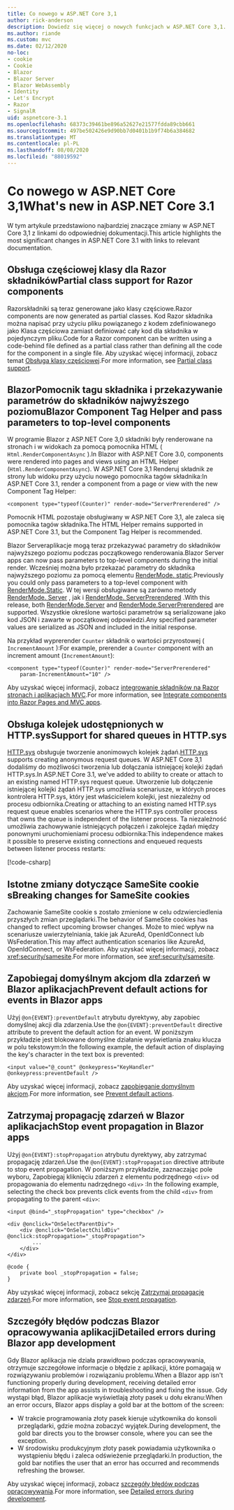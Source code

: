 ```yaml
---
title: Co nowego w ASP.NET Core 3,1
author: rick-anderson
description: Dowiedz się więcej o nowych funkcjach w ASP.NET Core 3,1.
ms.author: riande
ms.custom: mvc
ms.date: 02/12/2020
no-loc:
- cookie
- Cookie
- Blazor
- Blazor Server
- Blazor WebAssembly
- Identity
- Let's Encrypt
- Razor
- SignalR
uid: aspnetcore-3.1
ms.openlocfilehash: 68373c39461be896a52627e21577fdda89cbb661
ms.sourcegitcommit: 497be502426e9d90bb7d0401b1b9f74b6a384682
ms.translationtype: MT
ms.contentlocale: pl-PL
ms.lasthandoff: 08/08/2020
ms.locfileid: "88019592"
---
```

# <a name="whats-new-in-aspnet-core-31"></a><span data-ttu-id="34ecd-103">Co nowego w ASP.NET Core 3,1</span><span class="sxs-lookup"><span data-stu-id="34ecd-103">What's new in ASP.NET Core 3.1</span></span>

<span data-ttu-id="34ecd-104">W tym artykule przedstawiono najbardziej znaczące zmiany w ASP.NET Core 3,1 z linkami do odpowiedniej dokumentacji.</span><span class="sxs-lookup"><span data-stu-id="34ecd-104">This article highlights the most significant changes in ASP.NET Core 3.1 with links to relevant documentation.</span></span>

## <a name="partial-class-support-for-no-locrazor-components"></a><span data-ttu-id="34ecd-105">Obsługa częściowej klasy dla Razor składników</span><span class="sxs-lookup"><span data-stu-id="34ecd-105">Partial class support for Razor components</span></span>

<span data-ttu-id="34ecd-106">Razorskładniki są teraz generowane jako klasy częściowe.</span><span class="sxs-lookup"><span data-stu-id="34ecd-106">Razor components are now generated as partial classes.</span></span> <span data-ttu-id="34ecd-107">Kod Razor składnika można napisać przy użyciu pliku powiązanego z kodem zdefiniowanego jako Klasa częściowa zamiast definiować cały kod dla składnika w pojedynczym pliku.</span><span class="sxs-lookup"><span data-stu-id="34ecd-107">Code for a Razor component can be written using a code-behind file defined as a partial class rather than defining all the code for the component in a single file.</span></span> <span data-ttu-id="34ecd-108">Aby uzyskać więcej informacji, zobacz temat [Obsługa klasy częściowej](xref:blazor/components/index#partial-class-support).</span><span class="sxs-lookup"><span data-stu-id="34ecd-108">For more information, see [Partial class support](xref:blazor/components/index#partial-class-support).</span></span>

## <a name="no-locblazor-component-tag-helper-and-pass-parameters-to-top-level-components"></a><span data-ttu-id="34ecd-109">BlazorPomocnik tagu składnika i przekazywanie parametrów do składników najwyższego poziomu</span><span class="sxs-lookup"><span data-stu-id="34ecd-109">Blazor Component Tag Helper and pass parameters to top-level components</span></span>

<span data-ttu-id="34ecd-110">W programie Blazor z ASP.NET Core 3,0 składniki były renderowane na stronach i w widokach za pomocą pomocnika HTML ( `Html.RenderComponentAsync` ).</span><span class="sxs-lookup"><span data-stu-id="34ecd-110">In Blazor with ASP.NET Core 3.0, components were rendered into pages and views using an HTML Helper (`Html.RenderComponentAsync`).</span></span> <span data-ttu-id="34ecd-111">W ASP.NET Core 3,1 Renderuj składnik ze strony lub widoku przy użyciu nowego pomocnika tagów składnika:</span><span class="sxs-lookup"><span data-stu-id="34ecd-111">In ASP.NET Core 3.1, render a component from a page or view with the new Component Tag Helper:</span></span>

```cshtml
<component type="typeof(Counter)" render-mode="ServerPrerendered" />
```

<span data-ttu-id="34ecd-112">Pomocnik HTML pozostaje obsługiwany w ASP.NET Core 3,1, ale zaleca się pomocnika tagów składnika.</span><span class="sxs-lookup"><span data-stu-id="34ecd-112">The HTML Helper remains supported in ASP.NET Core 3.1, but the Component Tag Helper is recommended.</span></span>

<span data-ttu-id="34ecd-113">Blazor Serveraplikacje mogą teraz przekazywać parametry do składników najwyższego poziomu podczas początkowego renderowania.</span><span class="sxs-lookup"><span data-stu-id="34ecd-113">Blazor Server apps can now pass parameters to top-level components during the initial render.</span></span> <span data-ttu-id="34ecd-114">Wcześniej można było przekazać parametry do składnika najwyższego poziomu za pomocą elementu [RenderMode. static](xref:Microsoft.AspNetCore.Mvc.Rendering.RenderMode.Static).</span><span class="sxs-lookup"><span data-stu-id="34ecd-114">Previously you could only pass parameters to a top-level component with [RenderMode.Static](xref:Microsoft.AspNetCore.Mvc.Rendering.RenderMode.Static).</span></span> <span data-ttu-id="34ecd-115">W tej wersji obsługiwane są zarówno metody [RenderMode. Server](xref:Microsoft.AspNetCore.Mvc.Rendering.RenderMode.Server) , jak i [RenderMode. ServerPrerendered](xref:Microsoft.AspNetCore.Mvc.Rendering.RenderMode.ServerPrerendered) .</span><span class="sxs-lookup"><span data-stu-id="34ecd-115">With this release, both [RenderMode.Server](xref:Microsoft.AspNetCore.Mvc.Rendering.RenderMode.Server) and [RenderMode.ServerPrerendered](xref:Microsoft.AspNetCore.Mvc.Rendering.RenderMode.ServerPrerendered) are supported.</span></span> <span data-ttu-id="34ecd-116">Wszystkie określone wartości parametrów są serializowane jako kod JSON i zawarte w początkowej odpowiedzi.</span><span class="sxs-lookup"><span data-stu-id="34ecd-116">Any specified parameter values are serialized as JSON and included in the initial response.</span></span>

<span data-ttu-id="34ecd-117">Na przykład wyprerender `Counter` składnik o wartości przyrostowej ( `IncrementAmount` ):</span><span class="sxs-lookup"><span data-stu-id="34ecd-117">For example, prerender a `Counter` component with an increment amount (`IncrementAmount`):</span></span>

```cshtml
<component type="typeof(Counter)" render-mode="ServerPrerendered" 
    param-IncrementAmount="10" />
```

<span data-ttu-id="34ecd-118">Aby uzyskać więcej informacji, zobacz [integrowanie składników na Razor stronach i aplikacjach MVC](xref:blazor/components/integrate-components-into-razor-pages-and-mvc-apps).</span><span class="sxs-lookup"><span data-stu-id="34ecd-118">For more information, see [Integrate components into Razor Pages and MVC apps](xref:blazor/components/integrate-components-into-razor-pages-and-mvc-apps).</span></span>

## <a name="support-for-shared-queues-in-httpsys"></a><span data-ttu-id="34ecd-119">Obsługa kolejek udostępnionych w HTTP.sys</span><span class="sxs-lookup"><span data-stu-id="34ecd-119">Support for shared queues in HTTP.sys</span></span>

<span data-ttu-id="34ecd-120">[HTTP.sys](xref:fundamentals/servers/httpsys) obsługuje tworzenie anonimowych kolejek żądań.</span><span class="sxs-lookup"><span data-stu-id="34ecd-120">[HTTP.sys](xref:fundamentals/servers/httpsys) supports creating anonymous request queues.</span></span> <span data-ttu-id="34ecd-121">W ASP.NET Core 3,1 dodaliśmy do możliwości tworzenia lub dołączania istniejącej kolejki żądań HTTP.sys.</span><span class="sxs-lookup"><span data-stu-id="34ecd-121">In ASP.NET Core 3.1, we've added to ability to create or attach to an existing named HTTP.sys request queue.</span></span> <span data-ttu-id="34ecd-122">Utworzenie lub dołączenie istniejącej kolejki żądań HTTP.sys umożliwia scenariusze, w których proces kontrolera HTTP.sys, który jest właścicielem kolejki, jest niezależny od procesu odbiornika.</span><span class="sxs-lookup"><span data-stu-id="34ecd-122">Creating or attaching to an existing named HTTP.sys request queue enables scenarios where the HTTP.sys controller process that owns the queue is independent of the listener process.</span></span> <span data-ttu-id="34ecd-123">Ta niezależność umożliwia zachowywanie istniejących połączeń i zakolejce żądań między ponownymi uruchomieniami procesu odbiornika:</span><span class="sxs-lookup"><span data-stu-id="34ecd-123">This independence makes it possible to preserve existing connections and enqueued requests between listener process restarts:</span></span>

[!code-csharp[](sample/Program.cs?name=snippet)]

## <a name="breaking-changes-for-samesite-no-loccookies"></a><span data-ttu-id="34ecd-124">Istotne zmiany dotyczące SameSite cookie s</span><span class="sxs-lookup"><span data-stu-id="34ecd-124">Breaking changes for SameSite cookies</span></span>

<span data-ttu-id="34ecd-125">Zachowanie SameSite cookie s zostało zmienione w celu odzwierciedlenia przyszłych zmian przeglądarki.</span><span class="sxs-lookup"><span data-stu-id="34ecd-125">The behavior of SameSite cookies has changed to reflect upcoming browser changes.</span></span> <span data-ttu-id="34ecd-126">Może to mieć wpływ na scenariusze uwierzytelniania, takie jak AzureAd, OpenIdConnect lub WsFederation.</span><span class="sxs-lookup"><span data-stu-id="34ecd-126">This may affect authentication scenarios like AzureAd, OpenIdConnect, or WsFederation.</span></span> <span data-ttu-id="34ecd-127">Aby uzyskać więcej informacji, zobacz <xref:security/samesite>.</span><span class="sxs-lookup"><span data-stu-id="34ecd-127">For more information, see <xref:security/samesite>.</span></span>

## <a name="prevent-default-actions-for-events-in-no-locblazor-apps"></a><span data-ttu-id="34ecd-128">Zapobiegaj domyślnym akcjom dla zdarzeń w Blazor aplikacjach</span><span class="sxs-lookup"><span data-stu-id="34ecd-128">Prevent default actions for events in Blazor apps</span></span>

<span data-ttu-id="34ecd-129">Użyj `@on{EVENT}:preventDefault` atrybutu dyrektywy, aby zapobiec domyślnej akcji dla zdarzenia.</span><span class="sxs-lookup"><span data-stu-id="34ecd-129">Use the `@on{EVENT}:preventDefault` directive attribute to prevent the default action for an event.</span></span> <span data-ttu-id="34ecd-130">W poniższym przykładzie jest blokowane domyślne działanie wyświetlania znaku klucza w polu tekstowym:</span><span class="sxs-lookup"><span data-stu-id="34ecd-130">In the following example, the default action of displaying the key's character in the text box is prevented:</span></span>

```razor
<input value="@_count" @onkeypress="KeyHandler" @onkeypress:preventDefault />
```

<span data-ttu-id="34ecd-131">Aby uzyskać więcej informacji, zobacz [zapobieganie domyślnym akcjom](xref:blazor/components/event-handling#prevent-default-actions).</span><span class="sxs-lookup"><span data-stu-id="34ecd-131">For more information, see [Prevent default actions](xref:blazor/components/event-handling#prevent-default-actions).</span></span>

## <a name="stop-event-propagation-in-no-locblazor-apps"></a><span data-ttu-id="34ecd-132">Zatrzymaj propagację zdarzeń w Blazor aplikacjach</span><span class="sxs-lookup"><span data-stu-id="34ecd-132">Stop event propagation in Blazor apps</span></span>

<span data-ttu-id="34ecd-133">Użyj `@on{EVENT}:stopPropagation` atrybutu dyrektywy, aby zatrzymać propagację zdarzeń.</span><span class="sxs-lookup"><span data-stu-id="34ecd-133">Use the `@on{EVENT}:stopPropagation` directive attribute to stop event propagation.</span></span> <span data-ttu-id="34ecd-134">W poniższym przykładzie, zaznaczając pole wyboru, Zapobiegaj kliknięciu zdarzeń z elementu podrzędnego `<div>` od propagowania do elementu nadrzędnego `<div>` :</span><span class="sxs-lookup"><span data-stu-id="34ecd-134">In the following example, selecting the check box prevents click events from the child `<div>` from propagating to the parent `<div>`:</span></span>

```razor
<input @bind="_stopPropagation" type="checkbox" />

<div @onclick="OnSelectParentDiv">
    <div @onclick="OnSelectChildDiv" @onclick:stopPropagation="_stopPropagation">
        ...
    </div>
</div>

@code {
    private bool _stopPropagation = false;
}
```

<span data-ttu-id="34ecd-135">Aby uzyskać więcej informacji, zobacz sekcję [Zatrzymaj propagację zdarzeń](xref:blazor/components/event-handling#stop-event-propagation).</span><span class="sxs-lookup"><span data-stu-id="34ecd-135">For more information, see [Stop event propagation](xref:blazor/components/event-handling#stop-event-propagation).</span></span>

## <a name="detailed-errors-during-no-locblazor-app-development"></a><span data-ttu-id="34ecd-136">Szczegóły błędów podczas Blazor opracowywania aplikacji</span><span class="sxs-lookup"><span data-stu-id="34ecd-136">Detailed errors during Blazor app development</span></span>

<span data-ttu-id="34ecd-137">Gdy Blazor aplikacja nie działa prawidłowo podczas opracowywania, otrzymuje szczegółowe informacje o błędzie z aplikacji, które pomagają w rozwiązywaniu problemów i rozwiązaniu problemu.</span><span class="sxs-lookup"><span data-stu-id="34ecd-137">When a Blazor app isn't functioning properly during development, receiving detailed error information from the app assists in troubleshooting and fixing the issue.</span></span> <span data-ttu-id="34ecd-138">Gdy wystąpi błąd, Blazor aplikacje wyświetlają złoty pasek u dołu ekranu:</span><span class="sxs-lookup"><span data-stu-id="34ecd-138">When an error occurs, Blazor apps display a gold bar at the bottom of the screen:</span></span>

* <span data-ttu-id="34ecd-139">W trakcie programowania złoty pasek kieruje użytkownika do konsoli przeglądarki, gdzie można zobaczyć wyjątek.</span><span class="sxs-lookup"><span data-stu-id="34ecd-139">During development, the gold bar directs you to the browser console, where you can see the exception.</span></span>
* <span data-ttu-id="34ecd-140">W środowisku produkcyjnym złoty pasek powiadamia użytkownika o wystąpieniu błędu i zaleca odświeżenie przeglądarki.</span><span class="sxs-lookup"><span data-stu-id="34ecd-140">In production, the gold bar notifies the user that an error has occurred and recommends refreshing the browser.</span></span>

<span data-ttu-id="34ecd-141">Aby uzyskać więcej informacji, zobacz [szczegóły błędów podczas opracowywania](xref:blazor/fundamentals/handle-errors#detailed-errors-during-development).</span><span class="sxs-lookup"><span data-stu-id="34ecd-141">For more information, see [Detailed errors during development](xref:blazor/fundamentals/handle-errors#detailed-errors-during-development).</span></span>
